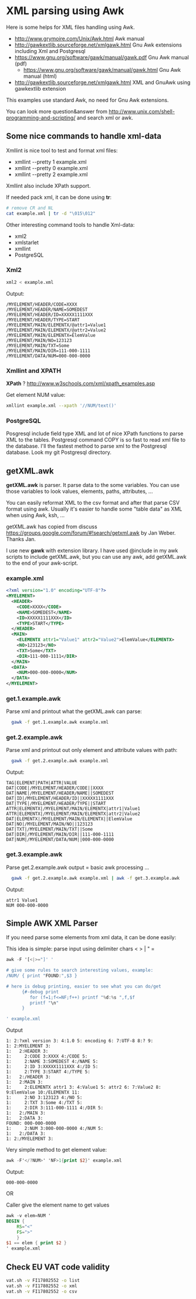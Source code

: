 # XML parsing using Awk #

Here is some helps for XML files handling using Awk.

  * http://www.grymoire.com/Unix/Awk.html Awk manual
  * http://gawkextlib.sourceforge.net/xmlgawk.html Gnu Awk extensions including Xml and Postgresql
  * https://www.gnu.org/software/gawk/manual/gawk.pdf Gnu Awk manual (pdf)
     * https://www.gnu.org/software/gawk/manual/gawk.html  Gnu Awk manual (html)
  * http://gawkextlib.sourceforge.net/xmlgawk.html XML and GnuAwk using gawkextlib extension

This examples use standard Awk, no need for Gnu Awk extensions.

You can look more question&answer from http://www.unix.com/shell-programming-and-scripting/ and search xml or awk.

## Some nice commands to handle xml-data ##

Xmllint is nice tool to test and format xml files:
  * xmllint --pretty 1 example.xml
  * xmllint --pretty 0 example.xml
  * xmllint --pretty 2 example.xml

Xmllint also include XPath support.

If needed pack xml, it can be done using **tr**:
```sh
# remove CR and NL
cat example.xml | tr -d "\015\012" 
```


Other interesting command tools to handle Xml-data:
   * xml2
   * xmlstarlet
   * xmllint
   * PostgreSQL

### Xml2 ###
```sh
xml2 < example.xml
```

Output:
```text
/MYELEMENT/HEADER/CODE=XXXX
/MYELEMENT/HEADER/NAME=SOMEDEST
/MYELEMENT/HEADER/ID=XXXXX1111XXX
/MYELEMENT/HEADER/TYPE=START
/MYELEMENT/MAIN/ELEMENTX/@attr1=Value1
/MYELEMENT/MAIN/ELEMENTX/@attr2=Value2
/MYELEMENT/MAIN/ELEMENTX=ElemValue
/MYELEMENT/MAIN/NO=123123
/MYELEMENT/MAIN/TXT=Some
/MYELEMENT/MAIN/DIR=111-000-1111
/MYELEMENT/DATA/NUM=000-000-0000
```
### Xmllint and XPATH ###

**XPath** ?
http://www.w3schools.com/xml/xpath_examples.asp

Get element NUM value:
```sh
xmllint example.xml --xpath '//NUM/text()'
```

### PostgreSQL ###
Posgresql include field type XML and lot of nice XPath functions to parse XML to the tables.
Postgresql command COPY is so fast to read xml file to the database. I'll the fastest method to parse xml to the Postgresql database.
Look my git Postgresql directory.


## getXML.awk ##

**getXML.awk** is parser. It parse data to the some variables. You can use those variables to look
values, elements, paths, attributes, ...

You can easily reformat XML to the csv format and after that parse CSV format using awk. Usually it's
easier to handle some "table data" as XML when using Awk, ksh, ...

getXML.awk has copied from discuss
https://groups.google.com/forum/#!search/getxml.awk by Jan Weber. Thanks Jan.

I use new **gawk** with extension library. I have used @include in my awk scripts to include getXML.awk, but
you can use any awk, add getXML.awk to the end of your awk-script.




### example.xml ###

```xml
<?xml version="1.0" encoding="UTF-8"?>
<MYELEMENT>
  <HEADER>
    <CODE>XXXX</CODE>
    <NAME>SOMEDEST</NAME>
    <ID>XXXXX1111XXX</ID>
    <TYPE>START</TYPE>
  </HEADER>
  <MAIN>
    <ELEMENTX attr1="Value1" attr2="Value2">ElemValue</ELEMENTX>
    <NO>123123</NO>
    <TXT>Some</TXT>
    <DIR>111-000-1111</DIR>
  </MAIN>
  <DATA>
    <NUM>000-000-0000</NUM>
  </DATA>
</MYELEMENT>
```




### get.1.example.awk ###
Parse xml and printout what the getXML.awk can parse:
```sh
  gawk -f get.1.example.awk example.xml
```


### get.2.example.awk ###
Parse xml and printout out only element and attribute values with path:
```sh
  gawk -f get.2.example.awk example.xml
```
Output:
```text
TAG|ELEMENT|PATH|ATTR|VALUE
DAT|CODE|/MYELEMENT/HEADER/CODE||XXXX
DAT|NAME|/MYELEMENT/HEADER/NAME||SOMEDEST
DAT|ID|/MYELEMENT/HEADER/ID||XXXXX1111XXX
DAT|TYPE|/MYELEMENT/HEADER/TYPE||START
ATTR|ELEMENTX|/MYELEMENT/MAIN/ELEMENTX|attr1|Value1
ATTR|ELEMENTX|/MYELEMENT/MAIN/ELEMENTX|attr2|Value2
DAT|ELEMENTX|/MYELEMENT/MAIN/ELEMENTX||ElemValue
DAT|NO|/MYELEMENT/MAIN/NO||123123
DAT|TXT|/MYELEMENT/MAIN/TXT||Some
DAT|DIR|/MYELEMENT/MAIN/DIR||111-000-1111
DAT|NUM|/MYELEMENT/DATA/NUM||000-000-0000
```

### get.3.example.awk ###
Parse get.2.example.awk output = basic awk processing ...
```sh
  gawk -f get.2.example.awk example.xml | awk -f get.3.example.awk
```

Output:
```text
attr1 Value1
NUM 000-000-0000
```

## Simple AWK XML Parser ##
If you need parse some elements from xml data, it can be done easily:

This idea is simple: parse input using delimiter chars < > | " =
```awk
awk -F '[<|>="]' '

# give some rules to search interesting values, example:
/NUM/ { print "FOUND:",$3 }

# here is debug printing, easier to see what you can do/get
      {#-debug print
         for (f=1;f<=NF;f++) printf "%d:%s ",f,$f
         printf "\n"
      }

' example.xml
```
Output
```text
1: 2:?xml version 3: 4:1.0 5: encoding 6: 7:UTF-8 8:? 9:
1: 2:MYELEMENT 3:
1:   2:HEADER 3:
1:     2:CODE 3:XXXX 4:/CODE 5:
1:     2:NAME 3:SOMEDEST 4:/NAME 5:
1:     2:ID 3:XXXXX1111XXX 4:/ID 5:
1:     2:TYPE 3:START 4:/TYPE 5:
1:   2:/HEADER 3:
1:   2:MAIN 3:
1:     2:ELEMENTX attr1 3: 4:Value1 5: attr2 6: 7:Value2 8: 9:ElemValue 10:/ELEMENTX 11:
1:     2:NO 3:123123 4:/NO 5:
1:     2:TXT 3:Some 4:/TXT 5:
1:     2:DIR 3:111-000-1111 4:/DIR 5:
1:   2:/MAIN 3:
1:   2:DATA 3:
FOUND: 000-000-0000
1:     2:NUM 3:000-000-0000 4:/NUM 5:
1:   2:/DATA 3:
1: 2:/MYELEMENT 3:
```


Very simple method to get element value:

```awk
awk -F'</?NUM>' 'NF>1{print $2}' example.xml
```

Output:
```text
000-000-0000
```
OR

Caller give the element name to get values
```awk
awk -v elem=NUM '
BEGIN {
    RS="<"
    FS=">"
    }
$1 == elem { print $2 }
' example.xml

```

## Check EU VAT code validity ##

```sh
vat.sh -v FI17802552 -o list
vat.sh -v FI17802552 -o xml
vat.sh -v FI17802552 -o csv
```
